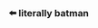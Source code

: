 ### ⬅️ literally batman

<!--
**avi-amalanshu/avi-amalanshu** is a ✨ _special_ ✨ repository because its `README.md` (this file) appears on your GitHub profile.

what is going on
